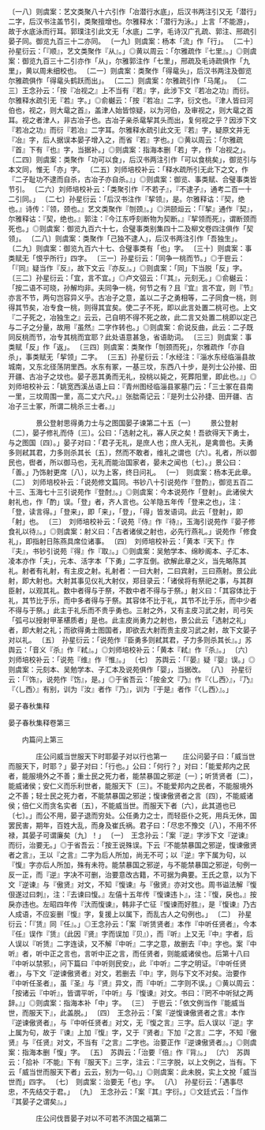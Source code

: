 <!-- { "loadSidebar": true } -->
〔一八〕则虞案：艺文类聚八十六引作「冶潜行水底」，后汉书两注引又无「潜行」二字，后汉书注盖节引，类聚擅增也。尔雅释水：「潜行为泳。」上言「不能游」，故于水底泳而行耳。郭璞注引此文无「水底」二字，毛诗汉广孔疏、郭注、邢疏引晏子同。御览九百三十二亦同。
〔一九〕则虞案：杨本「流」作「行」。
〔二十〕孙星衍云：「『顺』，艺文类聚作『从』。」◎黄以周云：「尔雅疏作『七里』。」◎则虞案：御览九百三十二引亦作「从」，尔雅郭注作「七里」，邢疏及毛诗疏俱作「九里」，黄以周未细校也。
〔二一〕则虞案：类聚作「得鼋头」，后汉书两注及御览尔雅疏俱作「得鼋头鹤跃而出」。
〔二二〕则虞案：尔雅疏引作「马尾」。
〔二三〕王念孙云：「按『冶视之』上不当有『若』字，此涉下文『若冶之功』而衍。尔雅释水疏引无『若』字。」◎俞樾云：「按『若冶』二字，衍文也。『津人皆曰河伯也，视之，则大鼋之首』，盖津人始皆惊疑，以为河伯，及审视之，则大鼋之首耳。视之者津人，非古冶子也。古冶子亲杀鼋挈其头而出，复何视之乎？因涉下文『若冶之功』而衍『若冶』二字耳。尔雅释水疏引此文无『若』字，疑原文并无『冶』字，后人据误本晏子增入之，而省『若』字也。」◎黄以周云：「尔雅疏『首』下有『也』字，当据补。」◎则虞案：指海本删「若」字，作「冶视之」。
〔二四〕则虞案：类聚作「功可以食」，后汉书两注引作「可以食桃矣」，御览引与本文同，惟无「亦」字。
〔二五〕刘师培校补云：「释水疏所引无此下之文，作『二子耻功不逮而自杀，古冶子亦自杀。』」◎则虞案：御览、事类赋、合璧事类皆节引。
〔二六〕刘师培校补云：「类聚引作『不若子』，『不逮子』，通考二百一十二引同。」
〔二七〕孙星衍云：「后汉书注作『挈领』，是。尔雅释诂：『契，绝也。』诗传：『领，颈也。』艺文类聚作『刎颈』。」◎洪颐烜云：「『挈』通作『契』，尔雅释诂：『契，绝也。』郭注：『今江东呼刻断物为契断。』『挈领而死』，谓断颈而死也。」◎则虞案：御览九百六十七，合璧事类别集四十二及柳文卷四注俱作「契领」。
〔二八〕则虞案：类聚作「己独不逮人」，后汉书两注引作「吾独生」。
〔二九〕则虞案：御览九百六十七、合璧事类有「也」字。
〔三十〕则虞案：事类赋无「恨乎所行」四字。
〔三一〕孙星衍云：「同争一桃而节。」◎于鬯云：「『同』疑当作『反』，故下文云『亦反』。」◎则虞案：「同」下当脱「反」字。
〔三二〕孙星衍云：「宜，言不宜。」◎卢文弨云：「『其』，元刻无。」◎俞樾云：「按二语不可晓，孙解均非。夫同争一桃，何节之有？且『宜』言不宜，则『节』亦言不节，两句岂容异义乎。古冶子之意，盖以二子之勇相等，二子同食一桃，则得其节矣，冶专食一桃，则得其宜矣。使二子不死，即以此言处置二桃可也。上文『二子死之，冶独生之』云云，己自明不得不死之故，此二言又处置二桃即以定己与二子之分量，故用『虽然』二字作转也。」◎则虞案：俞说反曲，此云：二子既同反桃而节，冶专其桃而宜耶？此处语意甚急，省语助词。
〔三三〕则虞案：事类赋「反」作「返」。
〔三四〕则虞案：类聚作「刎颈而死」，尔雅疏作「亦自杀」，事类赋无「挈领」二字。
〔三五〕孙星衍云：「水经注：『淄水东经临淄县故城南，又东北径荡阴里西。水东有冢，一基三坟，东西八十步，是列士公孙接、田开疆、古冶子之坟也。晏子恶其勇而无礼，投桃以毙之，死葬阳里，即此也。』」◎刘师培校补云：「姚宽西溪丛语上曰：『青州图经临淄县冢墓门云：「三士冢在县南一里，三坟周围一里，高二丈六尺。」』张朏斋记云：『是列士公孙捷、田开疆、古冶子三士冢，所谓二桃杀三士者。』」



　　　　景公登射思得勇力士与之图国晏子谏第二十五〔一〕
　　景公登射〔二〕，晏子修礼而侍〔三〕。公曰：「选射之礼，寡人厌之矣！吾欲得天下勇士，与之图国〔四〕。」晏子对曰：「君子无礼，是庶人也；庶人无礼，是禽兽也。夫勇多则弒其君，力多则杀其长〔五〕，然而不敢者，维礼之谓也〔六〕。礼者，所以御民也，辔者，所以御马也，无礼而能治国家者，晏未之闻也〔七〕。」景公曰：「善。」乃饰射更席〔八〕，以为上客，终日问礼。
〔一〕　则虞案：杨本无此章。
〔二〕　刘师培校补云：「说苑修文篇同。书钞八十引说苑作『登酌』，御览五百二十三、玉海七十三引说苑作『登酎』。」◎则虞案：今本说苑作「登射」。此诸侯大射礼也，作「酌」误。「登」者，齐人言也。公羊隐五年传「登来之也」，注：「登，读言得。」「登来」，即「来」，「登」，「得」皆发语词。此云「登射」，即「射」也。
〔三〕　刘师培校补云：「说苑『侍』作『待』，玉海引说苑作『晏子修食礼以待』。」◎则虞案：射义曰：「古者诸侯之射也，必先行燕礼。」说苑作「修食礼」，即指射日陈燕具席位诸事。
〔四〕　刘师培校补云：「黄本『天下』作『夫』，书钞引说苑『得』作『取』。」◎则虞案：吴勉学本、绵眇阁本、子汇本、凌本亦作「夫」，元本、活字本「下勇」二字互倒。欲解此章之义，当先略陈其礼。射者有礼射，有主皮之射。礼射者：一曰大射，二曰宾射，三曰燕射。景公此射，即大射也。大射其事见仪礼大射仪，郑目录云：「诸侯将有祭祀之事，与其群臣射，以观其礼。数中者得与于祭，不数中者不得与于祭。」射义曰：「其容体比于礼，其节比于乐，而中多者得与于祭。其容体不比于礼，其节不比于乐，而中少者不得与于祭。」此主于礼乐而不贵乎勇也。三射之外，又有主皮习武之射，司弓矢「弧弓以授射甲革椹质者」是也。此主皮尚勇力之射也，景公此云「选射之礼」者，即大射之礼；而欲得勇士图国者，即欲去大射而贵主皮习武之射，故下文晏子对以礼。
〔五〕　孙星衍云：「说苑作『臣勇多则弒其君，子力多则杀其长』。」苏舆云：「音义『杀』作『弒』。」◎刘师培校补云：「黄本『弒』作『杀』。」
〔六〕　刘师培校补云：「说苑『维』作『惟』。」
〔七〕　苏舆云：「『晏』疑『婴』误。」◎则虞案：元刻本、吴勉学本、子汇本及说苑俱作「婴」，当据改。
〔八〕　孙星衍云：「『饰』，说苑作『饬』，是。」◎于省吾云：「按金文『乃』作『〈乚西〉』，『乃』『〈乚西〉』有别，训为『汝』者作『乃』，训为『于是』者作『〈乚西〉』。」




晏子春秋集释

晏子春秋集释卷第三

　　内篇问上第三

　　　　庄公问威当世服天下时耶晏子对以行也第一
　　庄公问晏子曰：「威当世而服天下，时耶？」晏子对曰：「行也。」公曰：「何行？」对曰：「能爱邦内之民者，能服境外之不善；重士民之死力者，能禁暴国之邪逆〔一〕；听赁贤者〔二〕，能威诸侯；安仁义而乐利世者，能服天下〔三〕。不能爱邦内之民者，不能服境外之不善；轻士民之死力者，不能禁暴国之邪逆；愎谏傲贤者之言〔四〕，不能威诸侯；倍仁义而贪名实者〔五〕，不能威当世。而服天下者〔六〕，此其道也已〔七〕。」而公不用，晏子退而穷处。公任勇力之士，而轻臣仆之死，用兵无休，国罢民害，期年，百姓大乱，而身及崔氏祸。君子曰：「尽忠不豫交〔八〕，不用不怀禄，其晏子可谓廉矣〔九〕！」
〔一〕　王念孙云：「案『逆』字涉下文『逆谏』而衍，治要无。」◎于省吾云：「按王说殊误。下云『不能禁暴国之邪逆，愎谏傲贤者之言』，王以『之言』二字为后人所加，尚无不可；以『逆』字下属为句，以『愎』字亦后人所加，殊有未符。能禁暴国之邪逆，与不能禁暴国之邪逆，句例一反一正，而『逆』字决不可删，治要意改古籍，不可据为典要。王氏之意，以为下文『逆谏』与『傲贤』对文，不知『愎谏』与『傲贤』亦对文也。周书谥法解『愎佷遂过曰刺』，注：『去谏曰愎。』左僖十五年传『愎谏违卜』，注：『愎，戾也。』按戾亦违也。左昭四年传『汏而愎谏』，韩非子亡征『愎谏而好胜』，是『愎谏』乃古人成语，不应妄删『愎』字，复援上以属下，而乱古人之句例也。」
〔二〕　孙星衍云：「『赁』同『任』。」◎王念孙云：「案『听赁贤者』本作『中听任贤者』，今本『任』误作『赁』（此因『贤』字而误加『贝』），而『听』上又无『中』字者，后人误以『听赁』二字连读，又不解『中听』二字之意，故删去『中』字也。案『中听』者，听中正之言也，言听中正之言，而任贤者，则能威诸侯也。后第十八曰『中听以禁邪』，问下篇曰『中听则民安』，此『中听』二字之明证。『中听任贤者』，与下文『逆谏傲贤者』对文，若删去『中』字，则与下文不对矣。治要作『中听任圣者』，虽『圣』与『贤』异文，而『中听』二字则不误。」◎黄以周云：「按诸云『中听』，皆谓平听，『中听』与『愎谏』对文。书曰：『罔不中听狱之两辞。』」◎则虞案：指海本补「中」字。
〔三〕　于鬯云：「依文例当作『能威当世，而服天下』，此盖脱。」
〔四〕　王念孙云：「案『逆愎谏傲贤者之言』本作『逆谏傲贤者』，与『中听任贤者』对文，无『愎之言』三字。后人误以『逆』字上属为句，故于『谏』上加『愎』字，又于『贤者』下加『之言』二字，不知『傲贤』与『任贤』对文，不当有『之言』二字也。治要正作『逆谏傲贤者』。」◎则虞案：指海本删「愎」字。
〔五〕　苏舆云：「治要『倍』作『背』。」
〔六〕　苏舆云：「拾补『不能』下有『服天下』三字，注云：『三字脱，以上文例之，当有。下云「威当世而服天下者」云云，别为一句。』」◎则虞案：此未脱，实上文挩「威当世而」四字。
〔七〕　则虞案：治要无「也」字。
〔八〕　孙星衍云：「遇事尽忠，不先结交于君。」
〔九〕　王念孙云：「案『其』字衍。」◎文廷式云：「当作『其晏子之谓矣』。」



　　　　庄公问伐晋晏子对以不可若不济国之福第二

